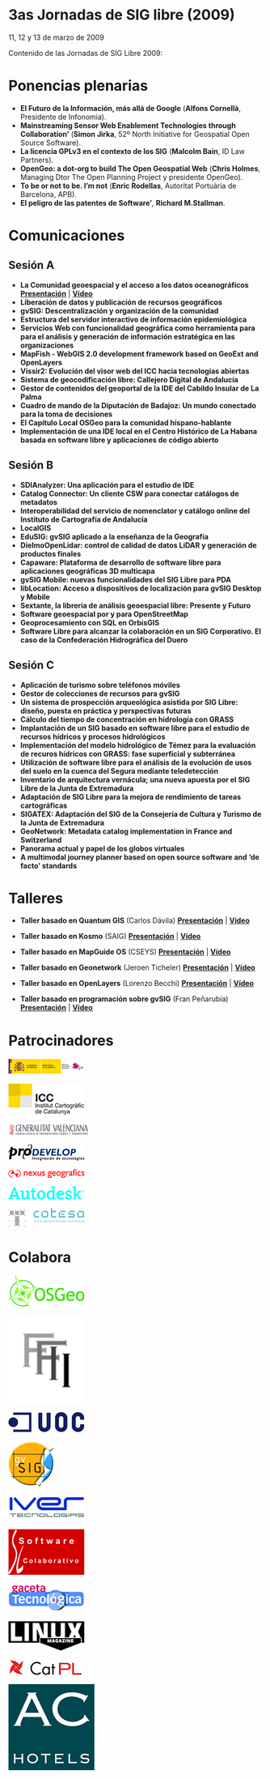 # 3as Jornadas de SIG libre (2009)


11, 12 y 13 de marzo de 2009


Contenido de las Jornadas de SIG Libre 2009:


Ponencias plenarias
====================

* **El Futuro de la Información, más allá de Google** (**Alfons Cornellà**, Presidente de Infonomia).
* **Mainstreaming Sensor Web Enablement Technologies through Collaboration’** (**Simon Jirka**, 52º North Initiative for Geospatial Open Source Software).
* **La licencia GPLv3 en el contexto de los SIG** (**Malcolm Bain**, ID Law Partners).
* **OpenGeo: a dot-org to build The Open Geospatial Web** (**Chris Holmes**, Managing Dtor The Open Planning Project y presidente OpenGeo).
* **To be or not to be. I’m not** (**Enric Rodellas**, Autoritat Portuària de Barcelona, APB).
* **El peligro de las patentes de Software’**, **Richard M.Stallman**.

Comunicaciones
=================

Sesión A
---------------------------

* **La Comunidad geoespacial y el acceso a los datos oceanográficos** **[Presentación]()** | **[Vídeo]()**
* **Liberación de datos y publicación de recursos geográficos**
* **gvSIG: Descentralización y organización de la comunidad**
* **Estructura del servidor interactivo de información epidemiológica**
* **Servicios Web con funcionalidad geográfica como herramienta para para el análisis y generación de información estratégica en las organizaciones**
* **MapFish - WebGIS 2.0 development framework based on GeoExt and OpenLayers**
* **Vissir2: Evolución del visor web del ICC hacia tecnologías abiertas**
* **Sistema de geocodificación libre: Callejero Digital de Andalucía**
* **Gestor de contenidos del geoportal de la IDE del Cabildo Insular de La Palma**
* **Cuadro de mando de la Diputación de Badajoz: Un mundo conectado para la toma de decisiones**
* **El Capítulo Local OSGeo para la comunidad hispano-hablante**
* **Implementación de una IDE local en el Centro Histórico de La Habana basada en software libre y aplicaciones de código abierto**

Sesión B
---------------------------
* **SDIAnalyzer: Una aplicación para el estudio de IDE**
* **Catalog Connector: Un cliente CSW para conectar catálogos de metadatos**
* **Interoperabilidad del servicio de nomenclator y catálogo online del Instituto de Cartografía de Andalucía**
* **LocalGIS**
* **EduSIG: gvSIG aplicado a la enseñanza de la Geografía**
* **DielmoOpenLidar: control de calidad de datos LiDAR y generación de productos finales**
* **Capaware: Plataforma de desarrollo de software libre para aplicaciones geográficas 3D multicapa**
* **gvSIG Mobile: nuevas funcionalidades del SIG Libre para PDA**
* **libLocation: Acceso a dispositivos de localización para gvSIG Desktop y Mobile**
* **Sextante, la libreria de análisis geoespacial libre: Presente y Futuro**
* **Software geoespacial por y para OpenStreetMap**
* **Geoprocesamiento con SQL en OrbisGIS**
* **Software Libre para alcanzar la colaboración en un SIG Corporativo. El caso de la Confederación Hidrográfica del Duero**

Sesión C
---------------------------

* **Aplicación de turismo sobre teléfonos móviles**
* **Gestor de colecciones de recursos para gvSIG**
* **Un sistema de prospección arqueológica asistida por SIG Libre: diseño, puesta en práctica y perspectivas futuras**
* **Cálculo del tiempo de concentración en hidrología con GRASS**
* **Implantación de un SIG basado en software libre para el estudio de recursos hídricos y procesos hidrológicos**
* **Implementación del modelo hidrológico de Témez para la evaluación de recuros hídricos con GRASS: fase superficial y subterránea**
* **Utilización de software libre para el análisis de la evolución de usos del suelo en la cuenca del Segura mediante teledetección**
* **Inventario de arquitectura vernácula; una nueva apuesta por el SIG Libre de la Junta de Extremadura**
* **Adaptación de SIG Libre para la mejora de rendimiento de tareas cartográficas**
* **SIGATEX: Adaptación del SIG de la Consejería de Cultura y Turismo de la Junta de Extremadura**
* **GeoNetwork: Metadata catalog implementation in France and Switzerland**
* **Panorama actual y papel de los globos virtuales**
* **A multimodal journey planner based on open source software and ‘de facto’ standards**

Talleres
========

* **Taller basado en Quantum GIS** (Carlos Dávila) **[Presentación]()** | **[Vídeo]()**
* **Taller basado en Kosmo** (SAIG) **[Presentación]()** | **[Vídeo]()**
* **Taller basado en MapGuide OS** (CSEYS) **[Presentación]()** | **[Vídeo]()**

* **Taller basado en Geonetwork** (Jeroen Ticheler) **[Presentación]()** | **[Vídeo]()**
* **Taller basado en OpenLayers** (Lorenzo Becchi) **[Presentación]()** | **[Vídeo]()**
* **Taller basado en programación sobre gvSIG** (Fran Peñarubia) **[Presentación]()** | **[Vídeo]()**

Patrocinadores
==============

![CNIG](img/cnig.png)

![ICC](img/icc.jpg)

![Generalitat Valenciana](img/cit.jpg)

![Prodevelop](img/pro.jpg)

![Nexus Geografics](img/nexus.jpg)

![Autodesk](img/auto.jpg)

![Cotesa](img/cotesa.jpg)

Colabora
==============

![OSGeo](img/osgeo.jpg)

![FFII](img/ffii.jpg)

![UOC](img/uoc.jpg)

![gvSIG](img/gvsig.jpg)

![IVER Tecnologías](img/iver.jpg)

![Software Colaborativo](img/software.jpg)

![Gaceta Tecnológica](img/gaceta.jpg)

![Linux](img/linux.jpg)

![CatPL](img/CatPL.jpg)

![AC](img/AC.jpg)
